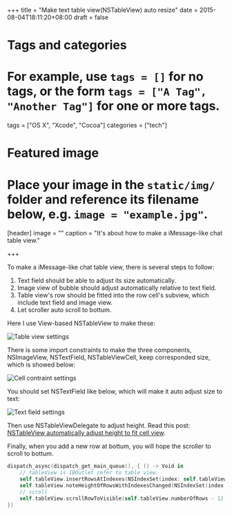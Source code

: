 +++
title = "Make text table view(NSTableView) auto resize"
date = 2015-08-04T18:11:20+08:00
draft = false

# Tags and categories
# For example, use `tags = []` for no tags, or the form `tags = ["A Tag", "Another Tag"]` for one or more tags.
tags = ["OS X", "Xcode", "Cocoa"]
categories = ["tech"]

# Featured image
# Place your image in the `static/img/` folder and reference its filename below, e.g. `image = "example.jpg"`.
[header]
image = ""
caption = "It's about how to make a iMessage-like chat table view."

+++

<!-- {% include JB/setup %} -->

To make a iMessage-like chat table view, there is several steps to follow:

1. Text field should be able to adjust its size automatically.
2. Image view of bubble should adjust automatically relative to text field.
3. Table view's row should be fitted into the row cell's subview, which include text field and image view.
4. Let scroller auto scroll to bottum.

Here I use View-based NSTableView to make these:

![Table view settings](/assets/img/table_view_settings.png)

There is some import constraints to make the three components, NSImageView, NSTextField, NSTableViewCell, keep corresponded size, which is showed below:

![Cell contraint settings](/assets/img/cell_constraint.png)

You should set NSTextField like below, which will make it auto adjust size to text:

![Text field settings](/assets/img/text_field_settings.png)

Then use NSTableViewDelegate to adjust height. Read this post: [NSTableView automatically adjust height to fit cell view](http://jyhong836.github.io/2015/08/04/nstableview-automatically-adjust-height-to-fit-cell-view/).

Finally, when you add a new row at bottum, you will hope the scroller to scroll to bottum.

```swift
dispatch_async(dispatch_get_main_queue(), { () -> Void in
    // tableView is IBOutlet refer to table view.
    self.tableView.insertRowsAtIndexes(NSIndexSet(index: self.tableView.numberOfRows), withAnimation: NSTableViewAnimationOptions.EffectNone)
    self.tableView.noteHeightOfRowsWithIndexesChanged(NSIndexSet(index: self.tableView.numberOfRows - 1))
    // scroll
    self.tableView.scrollRowToVisible(self.tableView.numberOfRows - 1)
})
```

